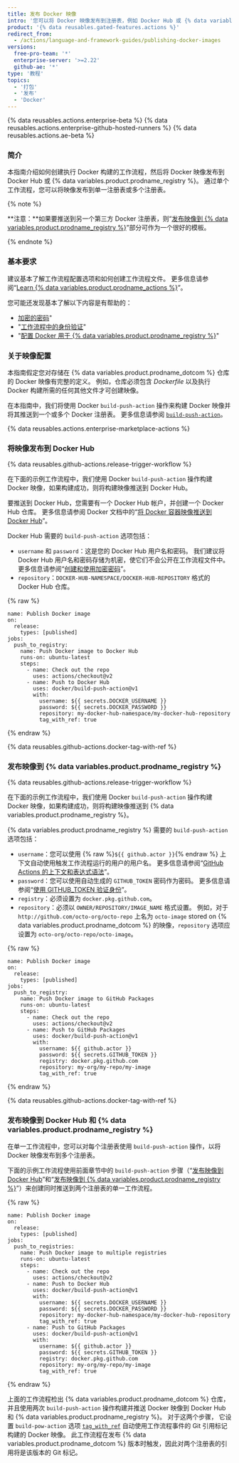 ```yaml
---
title: 发布 Docker 映像
intro: '您可以将 Docker 映像发布到注册表，例如 Docker Hub 或 {% data variables.product.prodname_registry %}，作为持续集成 (CI) 工作流程的一部分。'
product: '{% data reusables.gated-features.actions %}'
redirect_from:
  - /actions/language-and-framework-guides/publishing-docker-images
versions:
  free-pro-team: '*'
  enterprise-server: '>=2.22'
  github-ae: '*'
type: '教程'
topics:
  - '打包'
  - '发布'
  - 'Docker'
---
```


{% data reusables.actions.enterprise-beta %}
{% data reusables.actions.enterprise-github-hosted-runners %}
{% data reusables.actions.ae-beta %}

### 简介

本指南介绍如何创建执行 Docker 构建的工作流程，然后将 Docker 映像发布到 Docker Hub 或 {% data variables.product.prodname_registry %}。 通过单个工作流程，您可以将映像发布到单一注册表或多个注册表。

{% note %}

**注意：**如果要推送到另一个第三方 Docker 注册表，则“[发布映像到 {% data variables.product.prodname_registry %}](#publishing-images-to-github-packages)”部分可作为一个很好的模板。

{% endnote %}

### 基本要求

建议基本了解工作流程配置选项和如何创建工作流程文件。 更多信息请参阅“[Learn {% data variables.product.prodname_actions %}](/actions/learn-github-actions)”。

您可能还发现基本了解以下内容是有帮助的：

- [加密的密码](/actions/reference/encrypted-secrets)"
- "[工作流程中的身份验证](/actions/reference/authentication-in-a-workflow)"
- "[配置 Docker 用于 {% data variables.product.prodname_registry %}](/packages/using-github-packages-with-your-projects-ecosystem/configuring-docker-for-use-with-github-packages)"

### 关于映像配置

本指南假定您对存储在 {% data variables.product.prodname_dotcom %} 仓库的 Docker 映像有完整的定义。 例如，仓库必须包含 _Dockerfile_ 以及执行 Docker 构建所需的任何其他文件才可创建映像。

在本指南中，我们将使用 Docker `build-push-action` 操作来构建 Docker 映像并将其推送到一个或多个 Docker 注册表。 更多信息请参阅 [`build-push-action`](https://github.com/marketplace/actions/build-and-push-docker-images)。

{% data reusables.actions.enterprise-marketplace-actions %}

### 将映像发布到 Docker Hub

{% data reusables.github-actions.release-trigger-workflow %}

在下面的示例工作流程中，我们使用 Docker `build-push-action` 操作构建 Docker 映像，如果构建成功，则将构建映像推送到 Docker Hub。

要推送到 Docker Hub，您需要有一个 Docker Hub 帐户，并创建一个 Docker Hub 仓库。 更多信息请参阅 Docker 文档中的“[将 Docker 容器映像推送到 Docker Hub](https://docs.docker.com/docker-hub/repos/#pushing-a-docker-container-image-to-docker-hub)”。

Docker Hub 需要的 `build-push-action` 选项包括：

* `username` 和 `password`：这是您的 Docker Hub 用户名和密码。 我们建议将 Docker Hub 用户名和密码存储为机密，使它们不会公开在工作流程文件中。 更多信息请参阅“[创建和使用加密密码](/actions/automating-your-workflow-with-github-actions/creating-and-using-encrypted-secrets)”。
* `repository`：`DOCKER-HUB-NAMESPACE/DOCKER-HUB-REPOSITORY` 格式的 Docker Hub 仓库。

{% raw %}
```yaml{:copy}
name: Publish Docker image
on:
  release:
    types: [published]
jobs:
  push_to_registry:
    name: Push Docker image to Docker Hub
    runs-on: ubuntu-latest
    steps:
      - name: Check out the repo
        uses: actions/checkout@v2
      - name: Push to Docker Hub
        uses: docker/build-push-action@v1
        with:
          username: ${{ secrets.DOCKER_USERNAME }}
          password: ${{ secrets.DOCKER_PASSWORD }}
          repository: my-docker-hub-namespace/my-docker-hub-repository
          tag_with_ref: true
```
{% endraw %}

{% data reusables.github-actions.docker-tag-with-ref %}

### 发布映像到 {% data variables.product.prodname_registry %}

{% data reusables.github-actions.release-trigger-workflow %}

在下面的示例工作流程中，我们使用 Docker `build-push-action` 操作构建 Docker 映像，如果构建成功，则将构建映像推送到 {% data variables.product.prodname_registry %}。

{% data variables.product.prodname_registry %} 需要的 `build-push-action` 选项包括：

* `username`：您可以使用 {% raw %}`${{ github.actor }}`{% endraw %} 上下文自动使用触发工作流程运行的用户的用户名。 更多信息请参阅“[GitHub Actions 的上下文和表达式语法](/actions/reference/context-and-expression-syntax-for-github-actions#github-context)”。
* `password`：您可以使用自动生成的 `GITHUB_TOKEN` 密码作为密码。 更多信息请参阅“[使用 GITHUB_TOKEN 验证身份](/actions/automating-your-workflow-with-github-actions/authenticating-with-the-github_token)”。
* `registry`：必须设置为 `docker.pkg.github.com`。
* `repository`：必须以 `OWNER/REPOSITORY/IMAGE_NAME` 格式设置。 例如，对于 `http://github.com/octo-org/octo-repo` 上名为 `octo-image` stored on {% data variables.product.prodname_dotcom %} 的映像，`repository` 选项应设置为 `octo-org/octo-repo/octo-image`。

{% raw %}
```yaml{:copy}
name: Publish Docker image
on:
  release:
    types: [published]
jobs:
  push_to_registry:
    name: Push Docker image to GitHub Packages
    runs-on: ubuntu-latest
    steps:
      - name: Check out the repo
        uses: actions/checkout@v2
      - name: Push to GitHub Packages
        uses: docker/build-push-action@v1
        with:
          username: ${{ github.actor }}
          password: ${{ secrets.GITHUB_TOKEN }}
          registry: docker.pkg.github.com
          repository: my-org/my-repo/my-image
          tag_with_ref: true

```
{% endraw %}

{% data reusables.github-actions.docker-tag-with-ref %}

### 发布映像到 Docker Hub 和 {% data variables.product.prodname_registry %}

在单一工作流程中，您可以对每个注册表使用 `build-push-action` 操作，以将 Docker 映像发布到多个注册表。

下面的示例工作流程使用前面章节中的 `build-push-action` 步骤（“[发布映像到 Docker Hub](#publishing-images-to-docker-hub)”和“[发布映像到 {% data variables.product.prodname_registry %}](#publishing-images-to-github-packages)”）来创建同时推送到两个注册表的单一工作流程。

{% raw %}
```yaml{:copy}
name: Publish Docker image
on:
  release:
    types: [published]
jobs:
  push_to_registries:
    name: Push Docker image to multiple registries
    runs-on: ubuntu-latest
    steps:
      - name: Check out the repo
        uses: actions/checkout@v2
      - name: Push to Docker Hub
        uses: docker/build-push-action@v1
        with:
          username: ${{ secrets.DOCKER_USERNAME }}
          password: ${{ secrets.DOCKER_PASSWORD }}
          repository: my-docker-hub-namespace/my-docker-hub-repository
          tag_with_ref: true
      - name: Push to GitHub Packages
        uses: docker/build-push-action@v1
        with:
          username: ${{ github.actor }}
          password: ${{ secrets.GITHUB_TOKEN }}
          registry: docker.pkg.github.com
          repository: my-org/my-repo/my-image
          tag_with_ref: true
```
{% endraw %}

上面的工作流程检出 {% data variables.product.prodname_dotcom %} 仓库，并且使用两次 `build-push-action` 操作构建并推送 Docker 映像到 Docker Hub 和 {% data variables.product.prodname_registry %}。 对于这两个步骤， 它设置 `build-pow-action` 选项 [`tag_with_ref`](https://github.com/marketplace/actions/build-and-push-docker-images#tag_with_ref) 自动使用工作流程事件的 Git 引用标记构建的 Docker 映像。 此工作流程在发布 {% data variables.product.prodname_dotcom %} 版本时触发，因此对两个注册表的引用将是该版本的 Git 标记。
